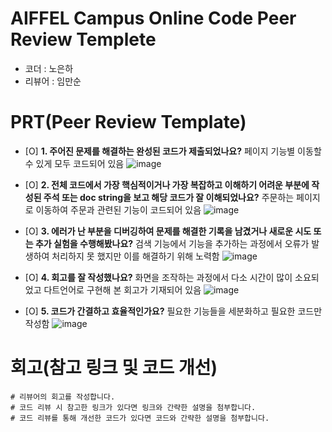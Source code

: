 # AIFFEL Campus Online Code Peer Review Templete
- 코더 : 노은하
- 리뷰어 : 임만순

# PRT(Peer Review Template)
- [O]  **1. 주어진 문제를 해결하는 완성된 코드가 제출되었나요?**
    페이지 기능별 이동할 수 있게 모두 코드되어 있음
    ![image](https://github.com/user-attachments/assets/4fb89310-2f0b-40df-877f-3ac4b72c6e08)

    
- [O]  **2. 전체 코드에서 가장 핵심적이거나 가장 복잡하고 이해하기 어려운 부분에 작성된 
주석 또는 doc string을 보고 해당 코드가 잘 이해되었나요?**
    주문하는 페이지로 이동하여 주문과 관련된 기능이 코드되어 있음
    ![image](https://github.com/user-attachments/assets/1987fb1d-adae-45c7-9a8c-0566c595930d)

        
- [O]  **3. 에러가 난 부분을 디버깅하여 문제를 해결한 기록을 남겼거나
새로운 시도 또는 추가 실험을 수행해봤나요?**
    검색 기능에서 기능을 추가하는 과정에서 오류가 발생하여 처리하지 못 했지만 이를 해결하기 위해 노력함
    ![image](https://github.com/user-attachments/assets/dcf31c76-7e4c-4c30-aa97-5f8053d0f34f)

        
- [O]  **4. 회고를 잘 작성했나요?**
    화면을 조작하는 과정에서 다소 시간이 많이 소요되었고 다트언어로 구현해 본 회고가 기재되어 있음
    ![image](https://github.com/user-attachments/assets/038d5a61-6989-4cfc-9175-b8426b0f7254)

        
- [O]  **5. 코드가 간결하고 효율적인가요?**
    필요한 기능들을 세분화하고 필요한 코드만 작성함
    ![image](https://github.com/user-attachments/assets/54cef450-5d06-461c-87d8-4811657f7ade)



# 회고(참고 링크 및 코드 개선)
```
# 리뷰어의 회고를 작성합니다.
# 코드 리뷰 시 참고한 링크가 있다면 링크와 간략한 설명을 첨부합니다.
# 코드 리뷰를 통해 개선한 코드가 있다면 코드와 간략한 설명을 첨부합니다.
```
